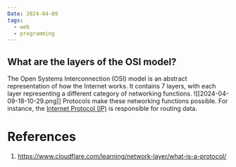 ```yaml
---
Date: 2024-04-09
tags:
  - web
  - programming
---
```

## What are the layers of the OSI model?
The Open Systems Interconnection (OSI) model is an abstract representation of how the Internet works. It contains 7 layers, with each layer representing a different category of networking functions.
![[2024-04-09-18-10-29.png]]
Protocols make these networking functions possible. For instance, the [Internet Protocol (IP)](IP.md) is responsible for routing data.

# References 
1. https://www.cloudflare.com/learning/network-layer/what-is-a-protocol/